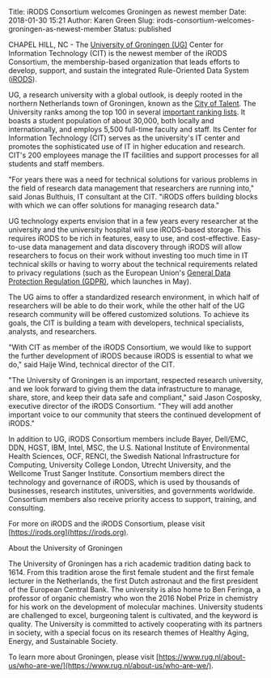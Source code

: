 Title: iRODS Consortium welcomes Groningen as newest member
Date: 2018-01-30 15:21
Author: Karen Green
Slug: irods-consortium-welcomes-groningen-as-newest-member
Status: published

CHAPEL HILL, NC - The [University of Groningen (UG)](https://www.rug.nl/about-us/who-are-we/) Center for Information Technology (CIT) is the newest member of the iRODS Consortium, the membership-based organization that leads efforts to develop, support, and sustain the integrated Rule-Oriented Data System ([iRODS](https://irods.org)).

UG, a research university with a global outlook, is deeply rooted in the northern Netherlands town of Groningen, known as the [City of Talent](https://www.cityoftalent.nl/). The University ranks among the top 100 in several [important ranking lists](https://www.rug.nl/about-us/where-do-we-stand/rankings). It boasts a student population of about 30,000, both locally and internationally, and employs 5,500 full-time faculty and staff. Its Center for Information Technology (CIT) serves as the university's IT center and promotes the sophisticated use of IT in higher education and research. CIT's 200 employees manage the IT facilities and support processes for all students and staff members.

"For years there was a need for technical solutions for various problems in the field of research data management that researchers are running into," said Jonas Bulthuis, IT consultant at the CIT. "iRODS offers building blocks with which we can offer solutions for managing research data."

UG technology experts envision that in a few years every researcher at the university and the university hospital will use iRODS-based storage. This requires iRODS to be rich in features, easy to use, and cost-effective. Easy-to-use data management and data discovery through iRODS will allow researchers to focus on their work without investing too much time in IT technical skills or having  to worry about the technical requirements related to privacy regulations (such as the European Union's [General Data Protection Regulation (GDPR)](https://digitalguardian.com/blog/what-gdpr-general-data-protection-regulation-understanding-and-complying-gdpr-data-protection), which launches in May).

The UG aims to offer a standardized research environment, in which half of researchers will be able to do their work, while the other half of the UG research community will be offered customized solutions. To achieve its goals, the CIT is building a team with developers, technical specialists, analysts, and researchers.

"With CIT as member of the iRODS Consortium, we would like to support the further development of iRODS because iRODS is essential to what we do," said Haije Wind, technical director of the CIT.

"The University of Groningen is an important, respected research university, and we look forward to giving them the data infrastructure to manage, share, store, and keep their data safe and compliant," said Jason Cosposky, executive director of the iRODS Consortium. "They will add another important voice to our community that steers the continued development of iRODS."

In addition to UG, iRODS Consortium members include Bayer, Dell/EMC, DDN, HGST, IBM, Intel, MSC, the U.S. National Institute of Environmental Health Sciences, OCF, RENCI, the Swedish National Infrastructure for Computing, University College London, Utrecht University, and the Wellcome Trust Sanger Institute. Consortium members direct the technology and governance of iRODS, which is used by thousands of businesses, research institutes, universities, and governments worldwide. Consortium members also receive priority access to support, training, and consulting.

For more on iRODS and the iRODS Consortium, please visit [https://irods.org](https://irods.org).

About the University of Groningen

The University of Groningen has a rich academic tradition dating back to 1614. From this tradition arose the first female student and the first female lecturer in the Netherlands, the first Dutch astronaut and the first president of the European Central Bank. The university is also home to Ben Feringa, a professor of organic chemistry who won the 2016 Nobel Prize in chemistry for his work on the development of molecular machines. University students are challenged to excel, burgeoning talent is cultivated, and the keyword is quality. The University is committed to actively cooperating with its partners in society, with a special focus on its research themes of Healthy Aging, Energy, and Sustainable Society.

To learn more about Groningen, please visit [https://www.rug.nl/about-us/who-are-we/](https://www.rug.nl/about-us/who-are-we/).
